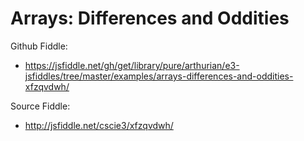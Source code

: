 # Arrays: Differences and Oddities

Github Fiddle:
- https://jsfiddle.net/gh/get/library/pure/arthurian/e3-jsfiddles/tree/master/examples/arrays-differences-and-oddities-xfzqvdwh/

Source Fiddle:
- http://jsfiddle.net/cscie3/xfzqvdwh/

